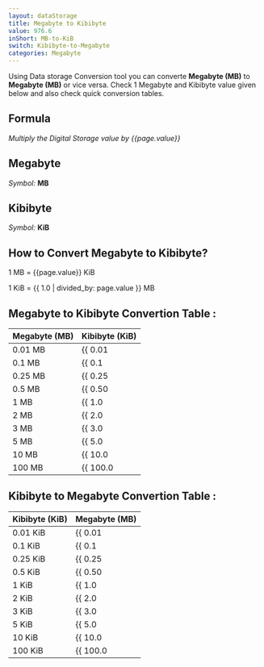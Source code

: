 ```yaml
---
layout: dataStorage
title: Megabyte to Kibibyte
value: 976.6
inShort: MB-to-KiB
switch: Kibibyte-to-Megabyte
categories: Megabyte
---
```


Using Data storage Conversion tool you can converte **Megabyte (MB)** to **Megabyte (MB)** or vice versa. Check 1 Megabyte and Kibibyte value given below and also check quick conversion tables.

## Formula
*Multiply the Digital Storage value by {{page.value}}*

## Megabyte
*Symbol:* **MB**

## Kibibyte
*Symbol:* **KiB**

## How to Convert Megabyte to Kibibyte?

1 MB = {{page.value}} KiB

1 KiB = {{ 1.0 | divided_by: page.value }} MB


## Megabyte to Kibibyte Convertion Table :

| Megabyte (MB) | Kibibyte (KiB) |
| ---- | ---- |
| 0.01 MB | {{ 0.01 | times: page.value | round: 12 }} KiB |
| 0.1 MB | {{ 0.1 | times: page.value | round: 12 }} KiB |
| 0.25 MB | {{ 0.25 | times: page.value | round: 12 }} KiB |
| 0.5 MB | {{ 0.50 | times: page.value | round: 12 }} KiB |
| 1 MB | {{ 1.0 | times: page.value | round: 12 }} KiB |
| 2 MB | {{ 2.0 | times: page.value | round: 12 }} KiB |
| 3 MB | {{ 3.0 | times: page.value | round: 12 }} KiB |
| 5 MB | {{ 5.0 | times: page.value | round: 12 }} KiB |
| 10 MB | {{ 10.0 | times: page.value | round: 12 }} KiB |
| 100 MB | {{ 100.0 | times: page.value | round: 12 }} KiB |

## Kibibyte to Megabyte Convertion Table :

| Kibibyte (KiB) | Megabyte (MB) |
| ---- | ---- |
| 0.01 KiB | {{ 0.01 | divided_by: page.value | round: 12 }} MB |
| 0.1 KiB | {{ 0.1 | divided_by: page.value | round: 12 }} MB |
| 0.25 KiB | {{ 0.25 | divided_by: page.value | round: 12 }} MB |
| 0.5 KiB | {{ 0.50 | divided_by: page.value | round: 12 }} MB |
| 1 KiB | {{ 1.0 | divided_by: page.value | round: 12 }} MB |
| 2 KiB | {{ 2.0 | divided_by: page.value | round: 12 }} MB |
| 3 KiB | {{ 3.0 | divided_by: page.value | round: 12 }} MB |
| 5 KiB | {{ 5.0 | divided_by: page.value | round: 12 }} MB |
| 10 KiB | {{ 10.0 | divided_by: page.value | round: 12 }} MB |
| 100 KiB | {{ 100.0 | divided_by: page.value | round: 12 }} MB |


<script>
document.getElementById('selectInput')[8].selected = true
document.getElementById('selectOutput')[5].selected = true
</script>
